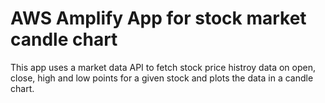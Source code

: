 # AWS Amplify App for stock market candle chart

This app uses a market data API to fetch stock price histroy data on open, close, high and low points for a given stock and plots the data in a candle chart.